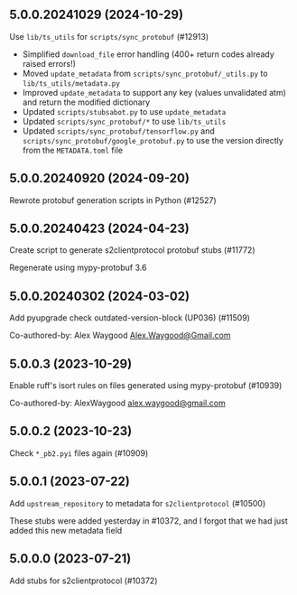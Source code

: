 ## 5.0.0.20241029 (2024-10-29)

Use `lib/ts_utils` for `scripts/sync_protobuf` (#12913)

- Simplified `download_file` error handling (400+ return codes already raised errors!)
- Moved `update_metadata` from `scripts/sync_protobuf/_utils.py` to `lib/ts_utils/metadata.py`
- Improved `update_metadata` to support any key (values unvalidated atm) and return the modified dictionary
- Updated `scripts/stubsabot.py` to use `update_metadata`
- Updated `scripts/sync_protobuf/*` to use  `lib/ts_utils`
- Updated `scripts/sync_protobuf/tensorflow.py` and `scripts/sync_protobuf/google_protobuf.py` to use the version directly from the `METADATA.toml` file

## 5.0.0.20240920 (2024-09-20)

Rewrote protobuf generation scripts in Python (#12527)

## 5.0.0.20240423 (2024-04-23)

Create script to generate s2clientprotocol protobuf stubs (#11772)

Regenerate using mypy-protobuf 3.6

## 5.0.0.20240302 (2024-03-02)

Add pyupgrade check outdated-version-block (UP036) (#11509)

Co-authored-by: Alex Waygood <Alex.Waygood@Gmail.com>

## 5.0.0.3 (2023-10-29)

Enable ruff's isort rules on files generated using mypy-protobuf (#10939)

Co-authored-by: AlexWaygood <alex.waygood@gmail.com>

## 5.0.0.2 (2023-10-23)

Check  `*_pb2.pyi` files again (#10909)

## 5.0.0.1 (2023-07-22)

Add `upstream_repository` to metadata for `s2clientprotocol` (#10500)

These stubs were added yesterday in #10372, and I forgot that we had just added this new metadata field

## 5.0.0.0 (2023-07-21)

Add stubs for s2clientprotocol (#10372)

